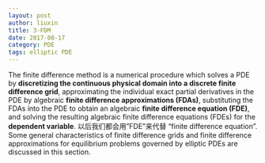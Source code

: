 ```yaml
---
layout: post
author: liuxin
title: 3-FDM 
date: 2017-08-17
category: PDE
tags: elliptic PDE
---
```


The finite difference method is a numerical procedure which solves a PDE by **discretizing the continuous physical domain into a discrete finite difference grid**, approximating the individual exact partial derivatives in the PDE by algebraic **finite difference approximations (FDAs)**, substituting the FDAs into the PDE to obtain an algebraic **finite difference equation (FDE)**, and solving the resulting algebraic finite difference equations (FDEs) for the **dependent variable**. 以后我们都会用”FDE”来代替 “finite difference equation”. Some general characteristics of finite difference grids and finite difference approximations for equilibrium problems governed by elliptic PDEs are discussed in this section. 


